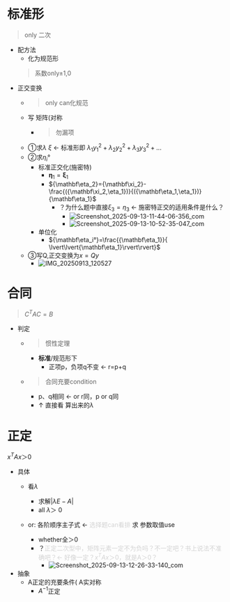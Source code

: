 # 标准形
>only 二次
- 配方法
    - 化为规范形
    >系数only±1,0
- 正交变换
    - >only can化规范
    - 写 矩阵(对称
        - >勿漏项
    - ①求$\lambda$ $\xi$ ← 标准形即 $\lambda_1y_1^2 + \lambda_2y_2^2 + \lambda_3y_3^2+...$
    - ②求$\eta_i°$
        - 标准正交化(施密特)
            - ${\mathbf\eta_1}={\mathbf\xi_1}$
            - ${\mathbf\eta_2}={\mathbf\xi_2}-\frac{({\mathbf\xi_2,\eta_1})}{({\mathbf\eta_1,\eta_1})}{\mathbf\eta_1}$
                - ？为什么题中直接$\xi_3=\eta_3$ ← 施密特正交的适用条件是什么？
                    - ![Screenshot_2025-09-13-11-44-06-356_com](https://bluejedis.github.io/picx-images-hosting/linear/Screenshot_2025-09-13-11-44-06-356_com.microsoft.emmx.canary-edit.77dwv22wc7.jpg)
                    - ![Screenshot_2025-09-13-10-52-35-047_com](https://bluejedis.github.io/picx-images-hosting/linear/Screenshot_2025-09-13-10-52-35-047_com.microsoft.emmx.canary-edit.7axisrvz4n.jpg)
        - 单位化
            - ${\mathbf\eta_i°}=\frac{{\mathbf\eta_1}}{ \lvert\lvert{\mathbf\eta_1}\rvert\rvert}$
    - ③写Q,正交变换为$x=Qy$
        - ![IMG_20250913_120527](https://bluejedis.github.io/picx-images-hosting/linear/IMG_20250913_120527.7eh4qier68.jpg)
# 合同
>$C^TAC=B$
- 判定
    - >惯性定理
        - **标准**/规范形下
            - 正项p，负项q不变 ← r=p+q
    - >合同充要condition
        - p、q相同 ← or r同，p or q同
        - ↑ 直接看 算出来的$\lambda$ 
# 正定
$x^TAx ＞ 0$
- 具体
    - 看$\lambda$
        - 求解$|\lambda E-A|$
        - all $\lambda$＞ 0
  
     - or: 各阶顺序主子式 ← <span style="color:lightgray">选择题can看排</span> 求 参数取值use
        - whether全＞0
        - ？<span style="color:lightgray">正定二次型中，矩阵元素一定不为负吗？不一定吧？书上说法不准确吧？← 好像一定？$x^TAx ＞ 0$，就是A＞0？</span>
            - ![Screenshot_2025-09-13-12-26-33-140_com](https://bluejedis.github.io/picx-images-hosting/linear/Screenshot_2025-09-13-12-26-33-140_com.microsoft.emmx.canary-edit.361xgpfm7m.jpg)
- 抽象
    - A正定的充要条件( A实对称
        - $A^{-1}$正定
